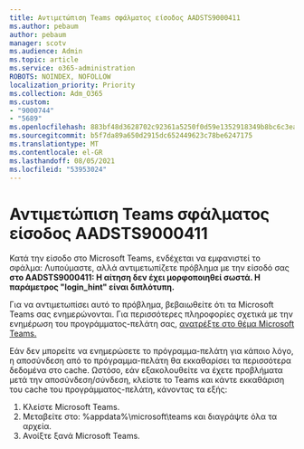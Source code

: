 ```yaml
---
title: Αντιμετώπιση Teams σφάλματος είσοδος AADSTS9000411
ms.author: pebaum
author: pebaum
manager: scotv
ms.audience: Admin
ms.topic: article
ms.service: o365-administration
ROBOTS: NOINDEX, NOFOLLOW
localization_priority: Priority
ms.collection: Adm_O365
ms.custom:
- "9000744"
- "5689"
ms.openlocfilehash: 883bf48d3628702c92361a5250f0d59e1352918349b8bc6c3eae5a948b72fc57
ms.sourcegitcommit: b5f7da89a650d2915dc652449623c78be6247175
ms.translationtype: MT
ms.contentlocale: el-GR
ms.lasthandoff: 08/05/2021
ms.locfileid: "53953024"
---
```

# <a name="addressing-teams-sign-in-error-aadsts9000411"></a>Αντιμετώπιση Teams σφάλματος είσοδος AADSTS9000411

Κατά την είσοδο στο Microsoft Teams, ενδέχεται να εμφανιστεί το σφάλμα: Λυπούμαστε, αλλά αντιμετωπίζετε πρόβλημα με την είσοδό σας **στο AADSTS9000411: Η αίτηση δεν έχει μορφοποιηθεί σωστά. Η παράμετρος "login_hint" είναι διπλότυπη.**

Για να αντιμετωπίσει αυτό το πρόβλημα, βεβαιωθείτε ότι τα Microsoft Teams σας ενημερώνονται. Για περισσότερες πληροφορίες σχετικά με την ενημέρωση του προγράμματος-πελάτη σας, [ανατρέξτε στο θέμα Microsoft Teams.](https://support.office.com/article/Update-Microsoft-Teams-535a8e4b-45f0-4f6c-8b3d-91bca7a51db1)

Εάν δεν μπορείτε να ενημερώσετε το πρόγραμμα-πελάτη για κάποιο λόγο, η αποσύνδεση από το πρόγραμμα-πελάτη θα εκκαθαρίσει τα περισσότερα δεδομένα στο cache. Ωστόσο, εάν εξακολουθείτε να έχετε προβλήματα μετά την αποσύνδεση/σύνδεση, κλείστε το Teams και κάντε εκκαθάριση του cache του προγράμματος-πελάτη, κάνοντας τα εξής:
1. Κλείστε Microsoft Teams.
2. Μεταβείτε στο: %appdata%\microsoft\teams και διαγράψτε όλα τα αρχεία.
3. Ανοίξτε ξανά Microsoft Teams.
